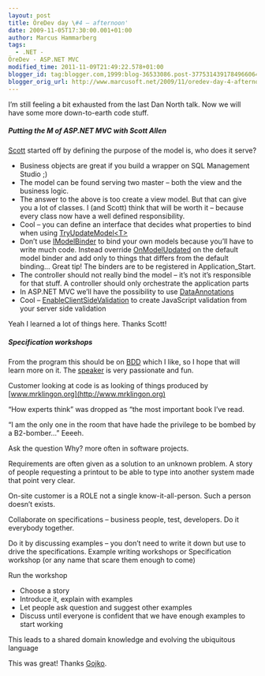 ```yaml
---
layout: post
title: ÖreDev day \#4 – afternoon'
date: 2009-11-05T17:30:00.001+01:00
author: Marcus Hammarberg
tags:
  - .NET -
ÖreDev - ASP.NET MVC
modified_time: 2011-11-09T21:49:22.578+01:00
blogger_id: tag:blogger.com,1999:blog-36533086.post-3775314391784966064
blogger_orig_url: http://www.marcusoft.net/2009/11/oredev-day-4-afternoon.html
---
```



I’m still feeling a bit exhausted from the last Dan North talk. Now we
will have some more down-to-earth code stuff.

##### Putting the M of ASP.NET MVC with Scott Allen

<a href="http://odetocode.com" target="_blank">Scott</a> started off by
defining the purpose of the model is, who does it serve?

-   Business objects are great if you build a wrapper on SQL Management
    Studio ;)
-   The model can be found serving two master – both the view and the
    business logic.
-   The answer to the above is too create a view model. But that can
    give you a lot of classes. I (and Scott) think that will be worth it
    – because every class now have a well defined responsibility. 
-   Cool – you can define an interface that decides what properties to
    bind when using
    <a href="http://msdn.microsoft.com/en-us/library/dd470756.aspx"
    target="_blank">TryUpdateModel&lt;T&gt;</a>
-   Don’t use <a
    href="http://msdn.microsoft.com/en-us/library/system.web.mvc.imodelbinder.aspx"
    target="_blank">IModelBinder</a> to bind your own models because
    you’ll have to write much code. Instead override <a
    href="http://msdn.microsoft.com/en-us/library/system.web.mvc.defaultmodelbinder.onmodelupdated.aspx"
    target="_blank">OnModelUpdated</a> on the default model binder and
    add only to things that differs from the default binding… Great tip!
    The binders are to be registered in Application_Start.
-   The controller should not really bind the model – it’s not it’s
    responsible for that stuff. A controller should only orchestrate the
    application parts
-   In ASP.NET MVC we’ll have the possibility to use <a
    href="http://stephenwalther.com/blog/archive/2008/09/10/asp-net-mvc-tip-43-use-data-annotation-validators.aspx"
    target="_blank">DataAnnotations</a>
-   Cool –
    <a href="http://msdn.microsoft.com/en-us/library/yb52a4x0.aspx"
    target="_blank">EnableClientSideValidation</a> to create JavaScript
    validation from your server side validation

Yeah I learned a lot of things here. Thanks Scott!

##### Specification workshops

From the program this should be on
<a href="http://en.wikipedia.org/wiki/Behavior_Driven_Development"
target="_blank">BDD</a> which I like, so I hope that will learn more on
it. The <a href="http://gojko.net/about/" target="_blank">speaker</a> is
very passionate and fun. 

Customer looking at code is as looking of things produced by
[www.mrklingon.org](http://www.mrklingon.org)

“How experts think” was dropped as “the most important book I’ve read.

“I am the only one in the room that have hade the privilege to be bombed
by a B2-bomber…” Eeeeh.

Ask the question Why? more often in software projects.

Requirements are often given as a solution to an unknown problem. A
story of people requesting a printout to be able to type into another
system made that point very clear.

On-site customer is a ROLE not a single know-it-all-person. Such a
person doesn’t exists.

Collaborate on specifications – business people, test, developers. Do it
everybody together.

Do it by discussing examples – you don’t need to write it down but use
to drive the specifications. Example writing workshops or Specification
workshop (or any name that scare them enough to come)

Run the workshop

-   Choose a story
-   Introduce it, explain with examples
-   Let people ask question and suggest other examples
-   Discuss until everyone is confident that we have enough examples to
    start working

This leads to a shared domain knowledge and evolving the ubiquitous
language

This was great! Thanks
<a href="http://gojko.net/about/" target="_blank">Gojko</a>.
